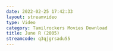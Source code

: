 ```yaml
---
date: 2022-02-25 17:42:33
layout: streamvideo
type: Video
category: Tamilrockers Movies Download
title: June R (2005)
streamcode: q3qjgrsadu55
---
```

